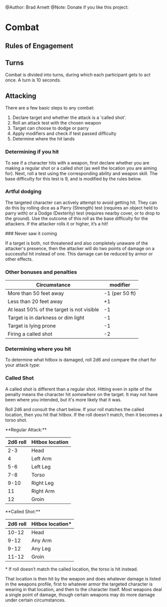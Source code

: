 @Author: Brad Arnett
@Note: Donate if you like this project:

# Combat

## Rules of Engagement


## Turns

Combat is divided into turns, during which each participant gets to act once.  A turn is 10 seconds.  

## Attacking

There are a few basic steps to any combat:

  1. Declare target and whether the attack is a 'called shot'.
  2. Roll an attack test with the chosen weapon
  3. Target can choose to dodge or parry
  4. Apply modifiers and check if test passed difficulty
  5. Determine where the hit lands

### Determining if you hit
To see if a character hits with a weapon, first declare whether you are making a regular shot or a called shot (as well the location you are aiming for).  Next, roll a test using the corresponding ability and weapon skill.  The base difficulty for this test is 9, and is modified by the rules below.

### Artful dodging
The targeted character can actively attempt to avoid getting hit.  They can do this by rolling dice as a Parry (Strength) test (requires an object held to parry with) or a Dodge (Dexterity) test (requires nearby cover, or to drop to the ground).  Use the outcome of this roll as the base difficulty for the attackers.  If the attacker rolls it or higher, it’s a hit!

<div class="sidebar" markdown="1">
### Never saw it coming

If a target is both, not threatened and also completely unaware of the attacker's presence, then the attacker will do two points of damage on a successful hit instead of one.  This damage can be reduced by armor or other effects.

</div>

### Other bonuses and penalties


|Circumstance  | modifier|
|----------------|----|
|More than 50 feet away|-1 (per 50 ft)
|Less than 20 feet away|+1
|At least 50% of the target is not visible|-1
|Target is in darkness or dim light|-1
|Target is lying prone|-1
|Firing a called shot|-2




### Determining where you hit
To determine what hitbox is damaged, roll 2d6 and compare the chart for your attack type:

<div class="sidebar" markdown="1">

### Called Shot

A called shot is different than a regular shot.  Hitting even in spite of the penalty means the character hit <i>somewhere</i> on the target.  It may not have been where you intended, but it's more likely that it was.

Roll 2d6 and consult the chart below.  If your roll matches the called location, then you hit that hitbox.  If the roll doesn't match, then it becomes a torso shot.

</div>

<div class="flex" markdown="1">
<div markdown="1">
**Regular Attack:**

| 2d6 roll |Hitbox location |
|-----|----------------|
|2-3  | Head 
|4    | Left Arm
|5-6 | Left Leg
|7-8 | Torso
|9-10| Right Leg
|11  | Right Arm
|12  | Groin
</div>
<div markdown="1">
**Called Shot:**

| 2d6 roll |Hitbox location* |
|-----|----------------|
|10-12  | Head 
|9-12 | Any Arm
|9-12 | Any Leg
|11-12 | Groin

\* If roll doesn’t match the called location, the torso is hit instead.
</div>
</div>
That location is then hit by the weapon and does whatever damage is listed in the weapons profile, first to whatever armor the targeted character is wearing in that location, and then to the character itself.  Most weapons deal a single point of damage, though certain weapons may do more damage under certain circumstances.


